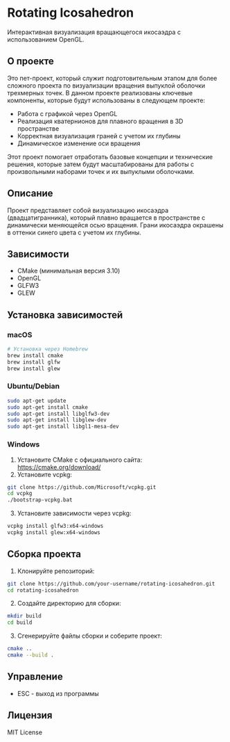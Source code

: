 # Rotating Icosahedron

Интерактивная визуализация вращающегося икосаэдра с использованием OpenGL.

## О проекте

Это пет-проект, который служит подготовительным этапом для более сложного проекта по визуализации вращения выпуклой оболочки трехмерных точек. В данном проекте реализованы ключевые компоненты, которые будут использованы в следующем проекте:

- Работа с графикой через OpenGL
- Реализация кватернионов для плавного вращения в 3D пространстве
- Корректная визуализация граней с учетом их глубины
- Динамическое изменение оси вращения

Этот проект помогает отработать базовые концепции и технические решения, которые затем будут масштабированы для работы с произвольными наборами точек и их выпуклыми оболочками.

## Описание

Проект представляет собой визуализацию икосаэдра (двадцатигранника), который плавно вращается в пространстве с динамически меняющейся осью вращения. Грани икосаэдра окрашены в оттенки синего цвета с учетом их глубины.

## Зависимости

- CMake (минимальная версия 3.10)
- OpenGL
- GLFW3
- GLEW

## Установка зависимостей

### macOS
```bash
# Установка через Homebrew
brew install cmake
brew install glfw
brew install glew
```

### Ubuntu/Debian
```bash
sudo apt-get update
sudo apt-get install cmake
sudo apt-get install libglfw3-dev
sudo apt-get install libglew-dev
sudo apt-get install libgl1-mesa-dev
```

### Windows
1. Установите CMake с официального сайта: https://cmake.org/download/
2. Установите vcpkg:
```bash
git clone https://github.com/Microsoft/vcpkg.git
cd vcpkg
./bootstrap-vcpkg.bat
```
3. Установите зависимости через vcpkg:
```bash
vcpkg install glfw3:x64-windows
vcpkg install glew:x64-windows
```

## Сборка проекта

1. Клонируйте репозиторий:
```bash
git clone https://github.com/your-username/rotating-icosahedron.git
cd rotating-icosahedron
```

2. Создайте директорию для сборки:
```bash
mkdir build
cd build
```

3. Сгенерируйте файлы сборки и соберите проект:
```bash
cmake ..
cmake --build .
```

## Управление

- ESC - выход из программы

## Лицензия

MIT License 